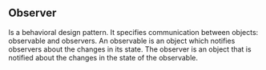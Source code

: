 ## Observer 

Is a behavioral design pattern. It specifies communication between objects: observable and observers. An observable is an object which notifies observers about the changes in its state. The observer is an object that is notified about the changes in the state of the observable.
